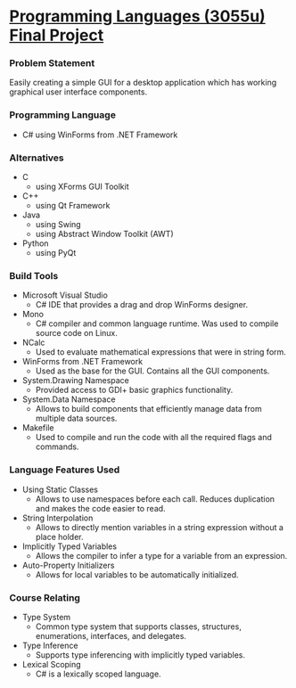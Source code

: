 # <b><u>Programming Languages (3055u) Final Project</u></b>

<h3><b>Problem Statement</b></h3>

Easily creating a simple GUI for a desktop application which has working graphical user interface components.

<h3><b>Programming Language</b></h3>
<ul><li>C# using WinForms from .NET Framework</li></ul>

<h3><b>Alternatives</b></h3>
<ul><li>C
        <ul><li>using XForms GUI Toolkit</li></ul></li>
    <li>C++
        <ul><li>using Qt Framework</ul></li></li>
    <li>Java
        <ul><li>using Swing</li>
            <li>using Abstract Window Toolkit (AWT)</li></ul></li>
    <li>Python
        <ul><li>using PyQt</li></ul></li></ul>

<h3><b>Build Tools</b></h3>
<ul><li>Microsoft Visual Studio
        <ul><li>C# IDE that provides a drag and drop WinForms designer.</li></ul></li>
    <li>Mono
        <ul><li>C# compiler and common language runtime. Was used to compile source code on Linux.</li></ul></li>
    <li>NCalc
        <ul><li>Used to evaluate mathematical expressions that were in string form. </li></ul></li>
    <li>WinForms from .NET Framework
        <ul><li>Used as the base for the GUI. Contains all the GUI components.</li></ul></li>
    <li>System.Drawing Namespace
        <ul><li>Provided access to GDI+ basic graphics functionality.</li></ul></li>
    <li>System.Data Namespace
        <ul><li>Allows to build components that efficiently manage data from multiple data sources.</li></ul></li>
    <li>Makefile
        <ul><li>Used to compile and run the code with all the required flags and commands.</li></ul></li></ul>

<h3><b>Language Features Used</b></h3>
<ul><li>Using Static Classes
        <ul><li>Allows to use namespaces before each call. Reduces duplication and makes the code easier to read.</li></ul></li>
    <li>String Interpolation
        <ul><li>Allows to directly mention variables in a string expression without a place holder.</li></ul></li>
    <li>Implicitly Typed Variables
        <ul><li>Allows the compiler to infer a type for a variable from an expression.</li></ul></li>
    <li>Auto-Property Initializers
        <ul><li>Allows for local variables to be automatically initialized.</li></ul></li></ul>

<h3><b>Course Relating</b></h3>
<ul><li>Type System
        <ul><li>Common type system that supports classes, structures, enumerations, interfaces, and delegates.</li></ul></li>
    <li>Type Inference
        <ul><li>Supports type inferencing with implicitly typed variables.</li></ul></li>
    <li>Lexical Scoping
        <ul><li>C# is a lexically scoped language.</li><ul></li></ul>

